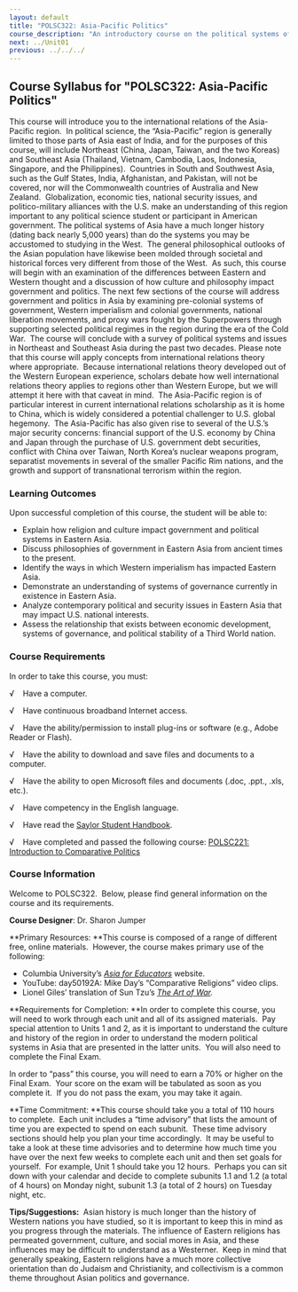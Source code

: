 ```yaml
---
layout: default
title: "POLSC322: Asia-Pacific Politics"
course_description: "An introductory course on the political systems of Northeast and Southeast Asia. Discusses pre- and post-colonial systems of government, Western imperialism, national liberation movements, and proxy wars, while exploring contemporary political issues."
next: ../Unit01
previous: ../../../
---
```

Course Syllabus for "POLSC322: Asia-Pacific Politics"
-----------------------------------------------------

This course will introduce you to the international relations of the
Asia-Pacific region.  In political science, the “Asia-Pacific” region is
generally limited to those parts of Asia east of India, and for the
purposes of this course, will include Northeast (China, Japan, Taiwan,
and the two Koreas) and Southeast Asia (Thailand, Vietnam, Cambodia,
Laos, Indonesia, Singapore, and the Philippines).  Countries in South
and Southwest Asia, such as the Gulf States, India, Afghanistan, and
Pakistan, will not be covered, nor will the Commonwealth countries of
Australia and New Zealand.  Globalization, economic ties, national
security issues, and politico-military alliances with the U.S. make an
understanding of this region important to any political science student
or participant in American government. The political systems of Asia
have a much longer history (dating back nearly 5,000 years) than do the
systems you may be accustomed to studying in the West.  The general
philosophical outlooks of the Asian population have likewise been molded
through societal and historical forces very different from those of the
West.  As such, this course will begin with an examination of the
differences between Eastern and Western thought and a discussion of how
culture and philosophy impact government and politics. The next few
sections of the course will address government and politics in Asia by
examining pre-colonial systems of government, Western imperialism and
colonial governments, national liberation movements, and proxy wars
fought by the Superpowers through supporting selected political regimes
in the region during the era of the Cold War.  The course will conclude
with a survey of political systems and issues in Northeast and Southeast
Asia during the past two decades. Please note that this course will
apply concepts from international relations theory where appropriate. 
Because international relations theory developed out of the Western
European experience, scholars debate how well international relations
theory applies to regions other than Western Europe, but we will attempt
it here with that caveat in mind.  The Asia-Pacific region is of
particular interest in current international relations scholarship as it
is home to China, which is widely considered a potential challenger to
U.S. global hegemony.  The Asia-Pacific has also given rise to several
of the U.S.’s major security concerns: financial support of the U.S.
economy by China and Japan through the purchase of U.S. government debt
securities, conflict with China over Taiwan, North Korea’s nuclear
weapons program, separatist movements in several of the smaller Pacific
Rim nations, and the growth and support of transnational terrorism
within the region.

### Learning Outcomes

Upon successful completion of this course, the student will be able
to:  
  

-   Explain how religion and culture impact government and political
    systems in Eastern Asia.
-   Discuss philosophies of government in Eastern Asia from ancient
    times to the present.
-   Identify the ways in which Western imperialism has impacted Eastern
    Asia.
-   Demonstrate an understanding of systems of governance currently in
    existence in Eastern Asia.
-   Analyze contemporary political and security issues in Eastern Asia
    that may impact U.S. national interests.
-   Assess the relationship that exists between economic development,
    systems of governance, and political stability of a Third World
    nation.

### Course Requirements

In order to take this course, you must:  
  
 √    Have a computer.  
  
 √    Have continuous broadband Internet access.  
  
 √    Have the ability/permission to install plug-ins or software (e.g.,
Adobe Reader or Flash).  
  
 √    Have the ability to download and save files and documents to a
computer.  
  
 √    Have the ability to open Microsoft files and documents (.doc,
.ppt., .xls, etc.).  
  
 √    Have competency in the English language.  
  
 √    Have read the [Saylor Student
Handbook](http://www.saylor.org/site/wp-content/uploads/2012/05/Saylor-StudentHandbook.pdf).  
  
 √    Have completed and passed the following course: [POLSC221:
Introduction to Comparative
Politics](http://www.saylor.org/courses/polsc221/)

### Course Information

Welcome to POLSC322.  Below, please find general information on the
course and its requirements.

**Course Designer**: Dr. Sharon Jumper

**Primary Resources: **This course is composed of a range of different
free, online materials.  However, the course makes primary use of the
following:

-   Columbia University’s *[Asia for
    Educators](http://afe.easia.columbia.edu/)* website.
-   YouTube: day50192A: Mike Day’s “Comparative Religions” video clips.
-   Lionel Giles’ translation of Sun Tzu’s [*The Art of
    War*](http://www.chinapage.com/sunzi-e.html)*.*

**Requirements for Completion: **In order to complete this course, you
will need to work through each unit and all of its assigned materials.
 Pay special attention to Units 1 and 2, as it is important to
understand the culture and history of the region in order to understand
the modern political systems in Asia that are presented in the latter
units.  You will also need to complete the Final Exam.

In order to “pass” this course, you will need to earn a 70% or higher on
the Final Exam.  Your score on the exam will be tabulated as soon as you
complete it.  If you do not pass the exam, you may take it again.

**Time Commitment: **This course should take you a total of 110 hours
to complete.  Each unit includes a “time advisory” that lists the amount
of time you are expected to spend on each subunit.  These time advisory
sections should help you plan your time accordingly.  It may be useful
to take a look at these time advisories and to determine how much time
you have over the next few weeks to complete each unit and then set
goals for yourself.  For example, Unit 1 should take you 12 hours.
 Perhaps you can sit down with your calendar and decide to
complete subunits 1.1 and 1.2 (a total of 4 hours) on Monday night,
subunit 1.3 (a total of 2 hours) on Tuesday night, etc.

**Tips/Suggestions:**  Asian history is much longer than the history of
Western nations you have studied, so it is important to keep this in
mind as you progress through the materials. The influence of Eastern
religions has permeated government, culture, and social mores in Asia,
and these influences may be difficult to understand as a Westerner.
 Keep in mind that generally speaking, Eastern religions have a much
more collective orientation than do Judaism and Christianity, and
collectivism is a common theme throughout Asian politics and governance.
